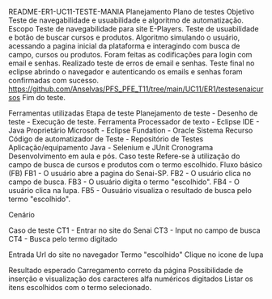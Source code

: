 README-ER1-UC11-TESTE-MANIA
Planejamento
Plano de testes
Objetivo
Teste de navegabilidade e usuabilidade e algoritmo de automatização.
Escopo Teste de navegabilidade para site E-Players. Teste de usuabilidade e botão de buscar cursos e produtos. Algoritmo simulando o usuário, acessando a pagina inicial da plataforma e interagindo com busca de campo, cursos ou produtos. Foram feitas as codificações para login com email e senhas. Realizado teste de erros de email e senhas. Teste final no eclipse abrindo o navegador e autenticando os emails e senhas foram confirmadas com sucesso.
https://github.com/Anselvas/PFS_PFE_T11/tree/main/UC11/ER1/testesenaicursos
Fim do teste.

Ferramentas utilizadas
Etapa de teste Planejamento de teste - Desenho de teste - Execução de teste.
Ferramenta Processador de texto - Eclipse IDE - Java
Proprietário Microsoft - Eclipse Fundation - Oracle
Sistema
Recurso Código de automatizador de Teste - Repositório de Testes
Aplicação/equipamento Java - Selenium e JUnit
Cronograma Desenvolvimento em aula e pós.
Caso teste
Refere-se à utilização do campo de busca de cursos e produtos com o termo escolhido.
Fluxo básico (FB)
FB1 - O usuário abre a pagina do Senai-SP.
FB2 - O usuário clica no campo de busca.
FB3 - O usuário digita o termo "escolhido".
FB4 - O usuário clica na lupa.
FB5 - Ousuário visualiza o resultado de busca pelo termo "escolhido".


Cenário

Caso de teste
CT1 - Entrar no site do Senai
CT3 - Input no campo de busca
CT4 - Busca pelo termo digitado

Entrada
Url do site no navegador
Termo "escolhido"
Clique no icone de lupa

Resultado esperado
Carregamento correto da página
Possibilidade de inserção e visualização dos caracteres alfa numéricos digitados
Listar os itens escolhidos com o termo selecionado.

